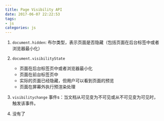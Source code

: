 ```yaml
---
title: Page Visibility API
date: 2017-06-07 22:22:53
tags: 
- js
categories: js
---
```


1. `document.hidden`: 布尔类型，表示页面是否隐藏（包括页面在后台标签中或者浏览器最小化）

2. `document.visibilityState`
    + 页面在后台标签页中或者浏览器最小化
    + 页面在前台标签页中
    + 实际的页面已经隐藏，但用户可以看到页面的预览
    + 页面在屏幕外执行预渲染处理

3. `visibilitychange` 事件s：当文档从可见变为不可见或从不可见变为可见时，触发该事件。

4. 没有了
